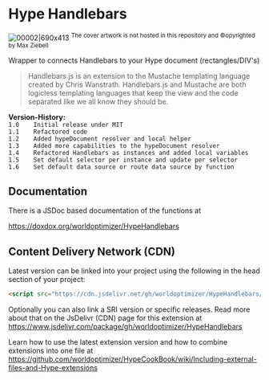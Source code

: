 # Hype Handlebars
 
 ![00002|690x413](https://playground.maxziebell.de/Hype/Handlebars/HypeHandleBars_1.jpg)
<sup>The cover artwork is not hosted in this repository and &copy;opyrighted by Max Ziebell</sup>
 
 Wrapper to connects Handlebars to your Hype document (rectangles/DIV's)
 
 > Handlebars.js is an extension to the Mustache templating language created by Chris Wanstrath. Handlebars.js and Mustache are both logicless templating languages that keep the view and the code separated like we all know they should be.


**Version-History:**\
`1.0	Initial release under MIT`  
`1.1	Refactored code`  
`1.2	Added hypeDocument resolver and local helper`  
`1.3	Added more capabilities to the hypeDocument resolver`  
`1.4	Refactored Handlebars as instances and added local variables`  
`1.5	Set default selector per instance and update per selector`  
`1.6	Set default data source or route data source by function`  

Documentation
--
There is a JSDoc based documentation of the functions at

https://doxdox.org/worldoptimizer/HypeHandlebars


Content Delivery Network (CDN)
--
Latest version can be linked into your project using the following in the head section of your project:
```html
<script src="https://cdn.jsdelivr.net/gh/worldoptimizer/HypeHandlebars/HypeHandlebars.min.js"></script>
```

Optionally you can also link a SRI version or specific releases. 
Read more about that on the JsDelivr (CDN) page for this extension at https://www.jsdelivr.com/package/gh/worldoptimizer/HypeHandlebars

Learn how to use the latest extension version and how to combine extensions into one file at
https://github.com/worldoptimizer/HypeCookBook/wiki/Including-external-files-and-Hype-extensions
